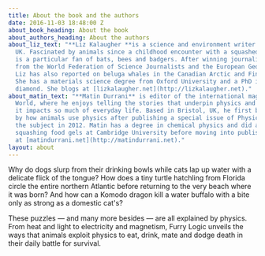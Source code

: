 ```yaml
---
title: About the book and the authors
date: 2016-11-03 18:48:00 Z
about_book_heading: About the book
about_authors_heading: About the authors
about_liz_text: "**Liz Kalaugher **is a science and environment writer based in Bristol,
  UK. Fascinated by animals since a childhood encounter with a squashed frog, she
  is a particular fan of bats, bees and badgers. After winning journalism fellowships
  from the World Federation of Science Journalists and the European Geosciences Union,
  Liz has also reported on beluga whales in the Canadian Arctic and Finnish reindeer.
  She has a materials science degree from Oxford University and a PhD in thin-film
  diamond. She blogs at [lizkalaugher.net](http://lizkalaugher.net)."
about_matin_text: "**Matin Durrani** is editor of the international magazine Physics
  World, where he enjoys telling the stories that underpin physics and showing how
  it impacts so much of everyday life. Based in Bristol, UK, he first became intrigued
  by how animals use physics after publishing a special issue of Physics World on
  the subject in 2012. Matin has a degree in chemical physics and did a PhD and postdoc
  squashing food gels at Cambridge University before moving into publishing. He blogs
  at [matindurrani.net](http://matindurrani.net)."
layout: about
---
```


Why do dogs slurp from their drinking bowls while cats lap up water with a delicate flick of the tongue? How does a tiny turtle hatchling from Florida circle the entire northern Atlantic before returning to the very beach where it was born? And how can a Komodo dragon kill a water buffalo with a bite only as strong as a domestic cat's?

These puzzles — and many more besides — are all explained by physics. From heat and light to electricity and magnetism, Furry Logic unveils the ways that animals exploit physics to eat, drink, mate and dodge death in their daily battle for survival.